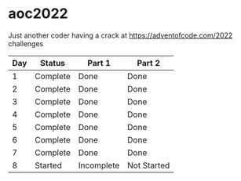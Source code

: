 # aoc2022
Just another coder having a crack at https://adventofcode.com/2022 challenges

| Day | Status   | Part 1     | Part 2      |
|-----|----------|------------|-------------|
| 1   | Complete | Done       | Done        |
| 2   | Complete | Done       | Done        |
| 3   | Complete | Done       | Done        |
| 4   | Complete | Done       | Done        |
| 5   | Complete | Done       | Done        |
| 6   | Complete | Done       | Done        |
| 7   | Complete | Done       | Done        |
| 8   | Started  | Incomplete | Not Started |
